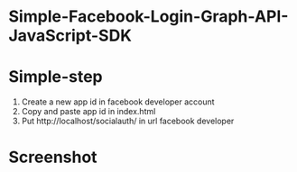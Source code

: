 # Simple-Facebook-Login-Graph-API-JavaScript-SDK

# Simple-step

1. Create a new app id in facebook developer account <br>
2. Copy and paste app id in index.html <br>
3. Put http://localhost/socialauth/ in url facebook developer 






# Screenshot

